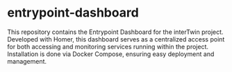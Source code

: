 # entrypoint-dashboard
This repository contains the Entrypoint Dashboard for the interTwin project. Developed with Homer, this dashboard serves as a centralized access point for both accessing and monitoring services running within the project. Installation is done via Docker Compose, ensuring easy deployment and management.
